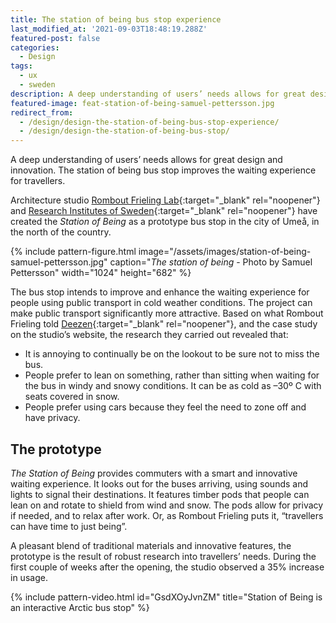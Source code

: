```yaml
---
title: The station of being bus stop experience
last_modified_at: '2021-09-03T18:48:19.288Z'
featured-post: false
categories:
  - Design
tags:
  - ux
  - sweden
description: A deep understanding of users’ needs allows for great design and innovation. The station of being bus stop improves the waiting experience for travellers.
featured-image: feat-station-of-being-samuel-pettersson.jpg
redirect_from:
  - /design/design-the-station-of-being-bus-stop-experience/
  - /design/design-the-station-of-being-bus-stop/
---
```

<p class="lead">A deep understanding of users’ needs allows for great design and innovation. The station of being bus stop improves the waiting experience for travellers.</p>

<!--more-->

Architecture studio [Rombout Frieling Lab](http://www.rombout.design/station-of-being.html){:target="_blank" rel="noopener"} and [Research Institutes of Sweden](https://www.ri.se/en){:target="_blank" rel="noopener"} have created the _Station of Being_ as a prototype bus stop in the city of Umeå, in the north of the country.

{% include pattern-figure.html image="/assets/images/station-of-being-samuel-pettersson.jpg" caption="<em>The station of being</em> - Photo by Samuel Pettersson" width="1024" height="682" %}

The bus stop intends to improve and enhance the waiting experience for people using public transport in cold weather conditions. The project can make public transport significantly more attractive. Based on what Rombout Frieling told [Deezen](https://www.dezeen.com/2019/12/11/rombout-frieling-lab-arctic-bus-stop-umea-sweden/){:target="_blank" rel="noopener"}, and the case study on the studio’s website, the research they carried out revealed that:

<ul class="smd-ul">
<li>It is annoying to continually be on the lookout to be sure not to miss the bus.</li>
<li>People prefer to lean on something, rather than sitting when waiting for the bus in windy and snowy conditions. It can be as cold as –30º C with seats covered in snow.</li>
<li>People prefer using cars because they feel the need to zone off and have privacy.</li>
</ul>

## The prototype

_The Station of Being_ provides commuters with a smart and innovative waiting experience. It looks out for the buses arriving, using sounds and lights to signal their destinations. It features timber pods that people can lean on and rotate to shield from wind and snow. The pods allow for privacy if needed, and to relax after work. Or, as Rombout Frieling puts it, “travellers can have time to just being”.

A pleasant blend of traditional materials and innovative features, the prototype is the result of robust research into travellers’ needs. During the first couple of weeks after the opening, the studio observed a 35% increase in usage.

{% include pattern-video.html id="GsdXOyJvnZM" title="Station of Being is an interactive Arctic bus stop" %}
